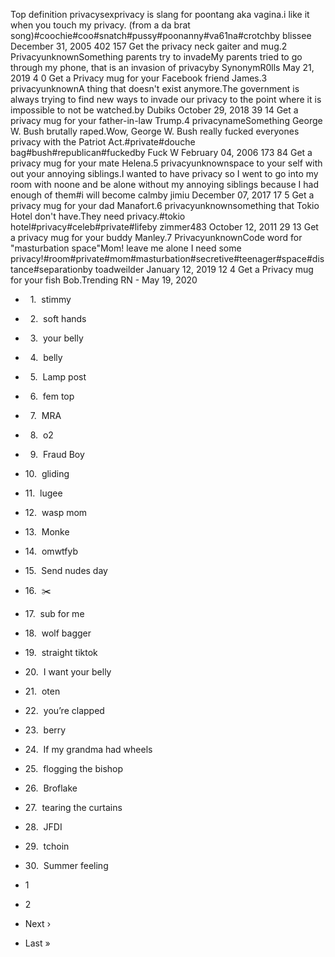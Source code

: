 Top definition privacysexprivacy is slang for poontang aka vagina.i like it when you touch my privacy. (from a da brat song)#coochie#coo#snatch#pussy#poonanny#va61na#crotchby blissee December 31, 2005 402 157 Get the privacy neck gaiter and mug.2 PrivacyunknownSomething parents try to invadeMy parents tried to go through my phone, that is an invasion of privacyby SynonymR0lls May 21, 2019 4 0 Get a Privacy mug for your Facebook friend James.3 privacyunknownA thing that doesn't exist anymore.The government is always trying to find new ways to invade our privacy to the point where it is impossible to not be watched.by Dubiks October 29, 2018 39 14 Get a privacy mug for your father-in-law Trump.4 privacynameSomething George W. Bush brutally raped.Wow, George W. Bush really fucked everyones privacy with the Patriot Act.#private#douche bag#bush#republican#fuckedby Fuck W February 04, 2006 173 84 Get a privacy mug for your mate Helena.5 privacyunknownspace to your self with out your annoying siblings.I wanted to have privacy so I went to go into my room with noone and be alone without my annoying siblings because I had enough of them#i will become calmby jimiu December 07, 2017 17 5 Get a privacy mug for your dad Manafort.6 privacyunknownsomething that Tokio Hotel don't have.They need privacy.#tokio hotel#privacy#celeb#private#lifeby zimmer483 October 12, 2011 29 13 Get a privacy mug for your buddy Manley.7 PrivacyunknownCode word for "masturbation space"Mom! leave me alone I need some privacy!#room#private#mom#masturbation#secretive#teenager#space#distance#separationby toadweilder January 12, 2019 12 4 Get a Privacy mug for your fish Bob.Trending RN - May 19, 2020

*     1.  stimmy
*     2.  soft hands
*     3.  your belly
*     4.  belly
*     5.  Lamp post
*     6.  fem top
*     7.  MRA
*     8.  o2
*     9.  Fraud Boy
*   10.  gliding
*   11.  lugee
*   12.  wasp mom
*   13.  Monke
*   14.  omwtfyb
*   15.  Send nudes day
*   16.  ✂️
*   17.  sub for me
*   18.  wolf bagger
*   19.  straight tiktok
*   20.  I want your belly
*   21.  oten
*   22.  you’re clapped
*   23.  berry
*   24.  If my grandma had wheels
*   25.  flogging the bishop
*   26.  Broflake
*   27.  tearing the curtains
*   28.  JFDI
*   29.  tchoin
*   30.  Summer feeling

*   1
*   2
*   Next ›
*   Last »